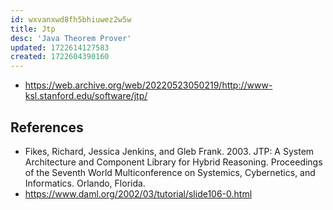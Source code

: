 ```yaml
---
id: wxvanxwd8fh5bhiuwez2w5w
title: Jtp
desc: 'Java Theorem Prover'
updated: 1722614127583
created: 1722604390160
---
```


- https://web.archive.org/web/20220523050219/http://www-ksl.stanford.edu/software/jtp/


## References

- Fikes, Richard, Jessica Jenkins, and Gleb Frank. 2003. JTP: A System Architecture and Component Library for Hybrid Reasoning. Proceedings of the Seventh World Multiconference on Systemics, Cybernetics, and Informatics. Orlando, Florida.
- https://www.daml.org/2002/03/tutorial/slide106-0.html
